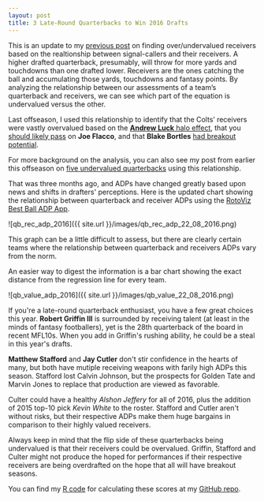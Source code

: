 ```yaml
---
layout: post
title: 3 Late-Round Quarterbacks to Win 2016 Drafts 
---
```


This is an update to my [previous post](https://colekev.github.io/opportunity-scores-rookie-wr-2016/) on finding over/undervalued receivers based on the realtionship between signal-callers and their receivers. A higher drafted quarterback, presumably, will throw for more yards and touchdowns than one drafted lower. Receivers are the ones catching the ball and accumulating those yards, touchdowns and fantasy points. By analyzing the relationship between our assessments of a team’s quarterback and receivers, we can see which part of the equation is undervalued versus the other.

Last offseason, I used this relationship to identify that the Colts’ receivers were vastly overvalued based on the [**Andrew Luck** halo effect](http://rotoviz.com/2015/04/andrew-luck-fantasy-halo-effect/), that you [should likely pass](http://rotoviz.com/2015/04/trestman-effect-joe-flacco-actually-undervalued/) on **Joe Flacco**, and that **Blake Bortles** [had breakout potential](http://rotoviz.com/2015/04/four-quarterbackreceiver-adp-arbitrage-opportunities/).

For more background on the analysis, you can also see my post from earlier this offseason on [five undervalued quarterbacks](http://rotoviz.com/2016/05/undervalued-quarterbacks-fantasy-2016/?hvid=2JrtbF) using this relationship. 

That was three months ago, and ADPs have changed greatly based upon news and shifts in drafters' perceptions. Here is the updated chart showing the relationship between quarterback and receiver ADPs using the [RotoViz Best Ball ADP App](http://rotoviz.com/best-ball-adp/).

![qb_rec_adp_2016]({{ site.url }}/images/qb_rec_adp_22_08_2016.png)

This graph can be a little difficult to assess, but there are clearly certain teams where the relationship between quarterback and receivers ADPs vary from the norm. 

An easier way to digest the information is a bar chart showing the exact distance from the regression line for every team.

![qb_value_adp_2016]({{ site.url }}/images/qb_value_22_08_2016.png)

If you're a late-round quarterback enthusiast, you have a few great choices this year. **Robert Griffin III** is surrounded by receiving talent (at least in the minds of fantasy footballers), yet is the 28th quarterback of the board in recent MFL10s. When you add in Griffin's rushing ability, he could be a steal in this year's drafts.

**Matthew Stafford** and **Jay Cutler** don't stir confidence in the hearts of many, but both have mutiple receiving weapons with farily high ADPs this season. Stafford lost Calvin Johnson, but the prospects for Golden Tate and Marvin Jones to replace that production are viewed as favorable. 

Culter could have a healthy *Alshon Jeffery* for all of 2016, plus the addition of 2015 top-10 pick *Kevin White* to the roster. Stafford and Cutler aren't without risks, but their respective ADPs make them huge bargains in comparison to their highly valued receivers.

Always keep in mind that the flip side of these quarterbacks being undervalued is that their receivers could be overvalued. Griffin, Stafford and Culter might not produce the hoped for performances if their respective receivers are being overdrafted on the hope that all will have breakout seasons.

You can find my [R code](https://github.com/colekev/Opportunity-Scores-for-Rookie-WRs/blob/master/OS_2016.R) for calculating these scores at my [GitHub repo](https://github.com/colekev/Opportunity-Scores-for-Rookie-WRs).
